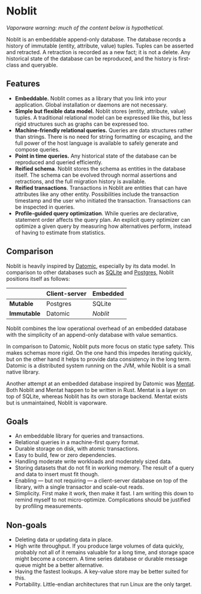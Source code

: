 # Noblit

*Vaporware warning: much of the content below is hypothetical.*

Noblit is an embeddable append-only database. The database records a history
of immutable (entity, attribute, value) tuples. Tuples can be asserted and
retracted. A retraction is recorded as a new fact; it is not a delete. Any
historical state of the database can be reproduced, and the history is
first-class and queryable.

## Features

 * **Embeddable.** Noblit comes as a library that you link into your
   application. Global installation or daemons are not necessary.
 * **Simple but flexible data model.**
   Noblit stores (entity, attribute, value) tuples. A traditional relational
   model can be expressed like this, but less rigid structures such as graphs
   can be expressed too.
 * **Machine-friendly relational queries.** Queries are data structures rather
   than strings. There is no need for string formatting or escaping, and the
   full power of the host language is available to safely generate and compose
   queries.
 * **Point in time queries.**
   Any historical state of the database can be reproduced and queried
   efficiently.
 * **Reified schema**.
   Noblit stores the schema as entities in the database itself. The schema can
   be evolved through normal assertions and retractions, and the full migration
   history is available.
 * **Reified transactions**.
   Transactions in Noblit are entities that can have attributes like any other
   entity. Possibilities include the transaction timestamp and the user who
   initiated the transaction. Transactions can be inspected in queries.
 * **Profile-guided query optimization**.
   While queries are declarative, statement order affects the query plan. An
   explicit query optimizer can optimize a given query by measuring how
   alternatives perform, instead of having to estimate from statistics.

## Comparison

Noblit is heavily inspired by [Datomic][datomic], especially by its data model.
In comparison to other databases such as [SQLite][sqlite] and
[Postgres][postgres], Noblit positions itself as follows:

|               | Client-server | Embedded |
|---------------|---------------|----------|
| **Mutable**   | Postgres      | SQLite   |
| **Immutable** | Datomic       | *Noblit* |

Noblit combines the low operational overhead of an embedded database with the
simplicity of an append-only database with value semantics.

In comparison to Datomic, Noblit puts more focus on static type safety. This
makes schemas more rigid. On the one hand this impedes iterating quickly, but on
the other hand it helps to provide data consistency in the long term. Datomic
is a distributed system running on the <abbr>JVM</abbr>, while Noblit is a small
native library.

Another attempt at an embedded database inspired by Datomic was [Mentat][mentat].
Both Noblit and Mentat happen to be written in Rust. Mentat is a layer on top of
SQLite, whereas Noblit has its own storage backend. Mentat exists but is
unmaintained, Noblit is vaporware.

[datomic]:  https://www.datomic.com/
[sqlite]:   https://sqlite.org/index.html
[postgres]: https://www.postgresql.org/about/
[mentat]:   https://github.com/mozilla/mentat

## Goals

 * An embeddable library for queries and transactions.
 * Relational queries in a machine-first query format.
 * Durable storage on disk, with atomic transactions.
 * Easy to build, few or zero dependencies.
 * Handling moderate write workloads and moderately sized data.
 * Storing datasets that do not fit in working memory. The result of a query and
   data to insert must fit though.
 * Enabling — but not requiring — a client-server database on top of the library,
   with a single transactor and scale-out reads.
 * Simplicity. First make it work, then make it fast. I am writing this down to
   remind myself to not micro-optimize. Complications should be justified by
   profiling measurements.

## Non-goals

 * Deleting data or updating data in place.
 * High write throughput. If you produce large volumes of data quickly, probably
   not all of it remains valuable for a long time, and storage space might
   become a concern. A time series database or durable message queue might be
   a better alternative.
 * Having the fastest lookups. A key-value store may be better suited for this.
 * Portability. Little-endian architectures that run Linux are the only target.
